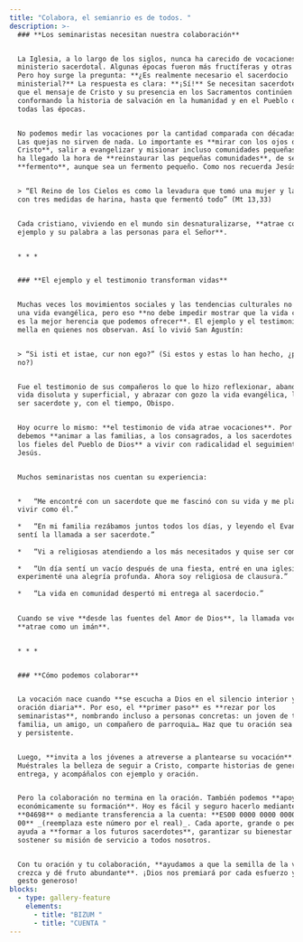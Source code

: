 ```yaml
---
title: "Colabora, el semianrio es de todos. "
description: >-
  ### **Los seminaristas necesitan nuestra colaboración**


  La Iglesia, a lo largo de los siglos, nunca ha carecido de vocaciones al
  ministerio sacerdotal. Algunas épocas fueron más fructíferas y otras menos.
  Pero hoy surge la pregunta: **¿Es realmente necesario el sacerdocio
  ministerial?** La respuesta es clara: **¡Sí!** Se necesitan sacerdotes para
  que el mensaje de Cristo y su presencia en los Sacramentos continúen
  conformando la historia de salvación en la humanidad y en el Pueblo de Dios de
  todas las épocas.


  No podemos medir las vocaciones por la cantidad comparada con décadas pasadas.
  Las quejas no sirven de nada. Lo importante es **mirar con los ojos de
  Cristo**, salir a evangelizar y misionar incluso comunidades pequeñas. Quizá
  ha llegado la hora de **reinstaurar las pequeñas comunidades**, de ser
  **fermento**, aunque sea un fermento pequeño. Como nos recuerda Jesús:


  > “El Reino de los Cielos es como la levadura que tomó una mujer y la mezcló
  con tres medidas de harina, hasta que fermentó todo” (Mt 13,33)


  Cada cristiano, viviendo en el mundo sin desnaturalizarse, **atrae con su
  ejemplo y su palabra a las personas para el Señor**.


  * * *


  ### **El ejemplo y el testimonio transforman vidas**


  Muchas veces los movimientos sociales y las tendencias culturales no facilitan
  una vida evangélica, pero eso **no debe impedir mostrar que la vida cristiana
  es la mejor herencia que podemos ofrecer**. El ejemplo y el testimonio hacen
  mella en quienes nos observan. Así lo vivió San Agustín:


  > “Si isti et istae, cur non ego?” (Si estos y estas lo han hecho, ¿por qué yo
  no?)


  Fue el testimonio de sus compañeros lo que lo hizo reflexionar, abandonar una
  vida disoluta y superficial, y abrazar con gozo la vida evangélica, llegando a
  ser sacerdote y, con el tiempo, Obispo.


  Hoy ocurre lo mismo: **el testimonio de vida atrae vocaciones**. Por eso
  debemos **animar a las familias, a los consagrados, a los sacerdotes y a todos
  los fieles del Pueblo de Dios** a vivir con radicalidad el seguimiento de
  Jesús.


  Muchos seminaristas nos cuentan su experiencia:


  *   “Me encontré con un sacerdote que me fascinó con su vida y me planteé
  vivir como él.”
      
  *   “En mi familia rezábamos juntos todos los días, y leyendo el Evangelio
  sentí la llamada a ser sacerdote.”
      
  *   “Vi a religiosas atendiendo a los más necesitados y quise ser como ellas.”
      
  *   “Un día sentí un vacío después de una fiesta, entré en una iglesia y
  experimenté una alegría profunda. Ahora soy religiosa de clausura.”
      
  *   “La vida en comunidad despertó mi entrega al sacerdocio.”
      

  Cuando se vive **desde las fuentes del Amor de Dios**, la llamada vocacional
  **atrae como un imán**.


  * * *


  ### **Cómo podemos colaborar**


  La vocación nace cuando **se escucha a Dios en el silencio interior y en la
  oración diaria**. Por eso, el **primer paso** es **rezar por los
  seminaristas**, nombrando incluso a personas concretas: un joven de tu
  familia, un amigo, un compañero de parroquia… Haz que tu oración sea personal
  y persistente.


  Luego, **invita a los jóvenes a atreverse a plantearse su vocación**.
  Muéstrales la belleza de seguir a Cristo, comparte historias de generosidad y
  entrega, y acompáñalos con ejemplo y oración.


  Pero la colaboración no termina en la oración. También podemos **apoyar
  económicamente su formación**. Hoy es fácil y seguro hacerlo mediante Bizum al
  **04698** o mediante transferencia a la cuenta: **ES00 0000 0000 0000 0000
  00** _(reemplaza este número por el real)_. Cada aporte, grande o pequeño,
  ayuda a **formar a los futuros sacerdotes**, garantizar su bienestar y
  sostener su misión de servicio a todos nosotros.


  Con tu oración y tu colaboración, **ayudamos a que la semilla de la vocación
  crezca y dé fruto abundante**. ¡Dios nos premiará por cada esfuerzo y cada
  gesto generoso!
blocks:
  - type: gallery-feature
    elements:
      - title: "BIZUM "
      - title: "CUENTA "
---
```

